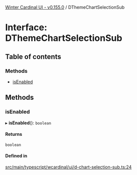 [Winter Cardinal UI - v0.155.0](../index.md) / DThemeChartSelectionSub

# Interface: DThemeChartSelectionSub

## Table of contents

### Methods

- [isEnabled](DThemeChartSelectionSub.md#isenabled)

## Methods

### isEnabled

▸ **isEnabled**(): `boolean`

#### Returns

`boolean`

#### Defined in

[src/main/typescript/wcardinal/ui/d-chart-selection-sub.ts:24](https://github.com/winter-cardinal/winter-cardinal-ui/blob/v0.155.0/src/main/typescript/wcardinal/ui/d-chart-selection-sub.ts#L24)
